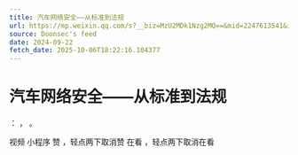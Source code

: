 ```yaml
---
title: 汽车网络安全——从标准到法规
url: https://mp.weixin.qq.com/s?__biz=MzU2MDk1Nzg2MQ==&mid=2247613541&idx=1&sn=c4e356ea524bb4eeb98730b33143b191
source: Doonsec's feed
date: 2024-09-22
fetch_date: 2025-10-06T18:22:16.104377
---
```


# 汽车网络安全——从标准到法规

：
，
。

视频
小程序
赞
，轻点两下取消赞
在看
，轻点两下取消在看